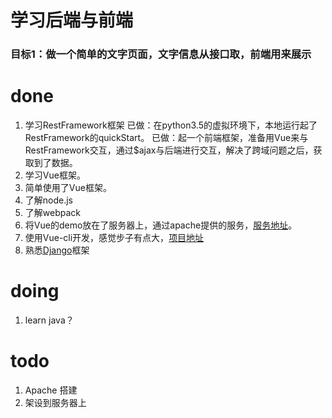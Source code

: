 # 学习后端与前端

### 目标1：做一个简单的文字页面，文字信息从接口取，前端用来展示

# done
1. 学习RestFramework框架
已做：在python3.5的虚拟环境下，本地运行起了RestFramework的quickStart。
已做：起一个前端框架，准备用Vue来与RestFramework交互，通过$ajax与后端进行交互，解决了跨域问题之后，获取到了数据。
2. 学习Vue框架。
3. 简单使用了Vue框架。
4. 了解node.js
5. 了解webpack
6. 将Vue的demo放在了服务器上，通过apache提供的服务，[服务地址](http://107.182.186.4/index.html)。
7. 使用Vue-cli开发，感觉步子有点大，[项目地址](https://github.com/jokerYellow/LearningVue.git)
8. 熟悉[Django](https://www.djangoproject.com)框架

# doing
1. learn java？

# todo
1. Apache 搭建
2. 架设到服务器上
